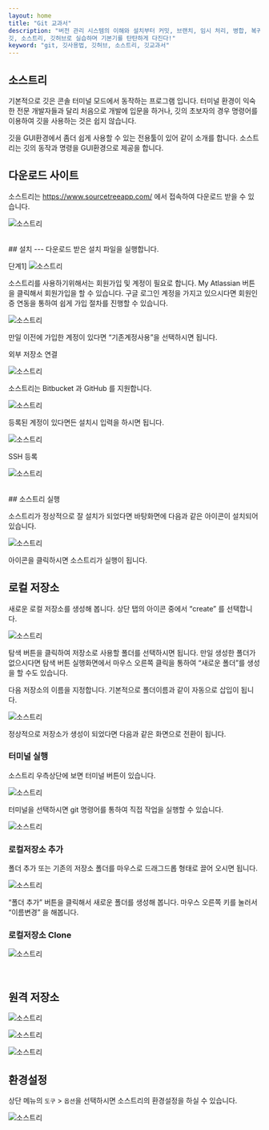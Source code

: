 ```yaml
---
layout: home
title: "Git 교과서"
description: "버전 관리 시스템의 이해와 설치부터 커밋, 브랜치, 임시 처리, 병합, 복귀, 서브모듈, 태그까지
깃, 소스트리, 깃허브로 실습하며 기본기를 탄탄하게 다진다!"
keyword: "git, 깃사용법, 깃허브, 소스트리, 깃교과서"
---
```

## 소스트리
기본적으로 깃은 콘솔 터미널 모드에서 동작하는 프로그램 입니다. 터미널 환경이 익숙한 전문 개발자들과 달리 처음으로 개발에 입문을 하거나, 깃의 초보자의 경우 명령어를 이용하여 깃을 사용하는 것은 쉽지 않습니다.

깃을 GUI환경에서 좀더 쉽게 사용할 수 있는 전용툴이 있어 같이 소개를 합니다.
소스트리는 깃의 동작과 명령을 GUI환경으로 제공을 합니다.
<br>

## 다운로드 사이트
소스트리는 https://www.sourcetreeapp.com/ 에서 접속하여 다운로드 받을 수 있습니다.
 
![소스트리](./img/tree_01.png)

<br>
## 설치
---
다운로드 받은 설치 파일을 실행합니다.

단계1]
![소스트리](./img/tree_02.png)

소스트리를 사용하기위해서는 회원가입 및 계정이 필요로 합니다. My Atlassian 버튼을 클릭해서 회원가입을 할 수 있습니다. 구글 로그인 계정을 가지고 있으시다면 회원인증 연동을 통하여 쉽게 가입 절차를 진행할 수 있습니다.

![소스트리](./img/tree_03.png)

만일 이전에 가입한 계정이 있다면 “기존계정사용”을 선택하시면 됩니다.

외부 저장소 연결

![소스트리](./img/tree_04.png)

소스트리는 Bitbucket 과 GitHub 를 지원합니다. 

![소스트리](./img/tree_05.png)

등록된 계정이 있다면든 설치시 입력을 하시면 됩니다.

![소스트리](./img/tree_06.png)

SSH 등록

![소스트리](./img/tree_07.png)

<br>
## 소스트리 실행

소스트리가 정상적으로 잘 설치가 되었다면 바탕화면에 다음과 같은 아이콘이 설치되어 있습니다.

![소스트리](./img/tree_08.png)

아이콘을 클릭하시면 소스트리가 실행이 됩니다.
<br>

## 로컬 저장소

새로운 로컬 저장소를 생성해 봅니다. 상단 탭의 아이콘 중에서 “create” 를 선택합니다. 

![소스트리](./img/tree_09.png)

탐색 버튼을 클릭하여 저장소로 사용할 폴더를 선택하시면 됩니다. 만일 생성한 폴더가 없으시다면 탐색 버튼 실행화면에서 마우스 오른쪽 클릭을 통하여 “새로운 폴더”를 생성을 할 수도 있습니다.

다음 저장소의 이름을 지정합니다. 기본적으로 폴더이름과 같이 자동으로 삽입이 됩니다.

![소스트리](./img/tree_10.png)

정상적으로 저장소가 생성이 되었다면 다음과 같은 화면으로 전환이 됩니다.

 
### 터미널 실행

소스트리 우측상단에 보면 터미널 버튼이 있습니다. 

![소스트리](./img/tree_11.png)

터미널을 선택하시면 git 명령어를 통하여 직접 작업을 실행할 수 있습니다.

![소스트리](./img/tree_12.png)
 
### 로컬저장소 추가
폴더 추가 또는 기존의 저장소 폴더를 마우스로 드래그드롭 형태로 끌어 오시면 됩니다.

![소스트리](./img/tree_13.png)
 
“폴더 추가” 버튼을 클릭해서 새로운 폴더를 생성해 봅니다. 마우스 오른쪽 키를 눌러서 “이름변경” 을 해봅니다.

### 로컬저장소 Clone

![소스트리](./img/tree_14.png)

<br>

## 원격 저장소

![소스트리](./img/tree_15.png)

![소스트리](./img/tree_16.png)

![소스트리](./img/tree_17.png)

## 환경설정
상단 메뉴의 `도구` > `옵션`을 선택하시면 소스트리의 환경설정을 하실 수 있습니다.

![소스트리](./img/tree_18.png)








